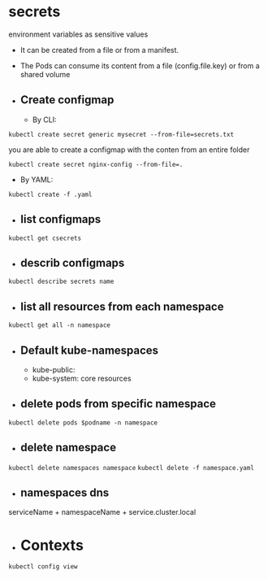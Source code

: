 # secrets

  environment variables as sensitive values

  * It can be created from a file or from a manifest.
  * The Pods can consume its content from a file (config.file.key) or from a shared volume

* ## Create configmap
  
  * By CLI: 

`kubectl create secret generic mysecret --from-file=secrets.txt`

  you are able to create a configmap with the conten from an entire folder

`kubectl create secret nginx-config --from-file=.`

  * By YAML:

`kubectl create -f .yaml`

* ## list configmaps

`kubectl get csecrets`

* ## describ configmaps 

`kubectl describe secrets name`

* ## list all resources from each namespace

`kubectl get all -n namespace`

* ## Default kube-namespaces
  * kube-public:
  * kube-system: core resources
  
* ## delete pods from specific namespace

`kubectl delete pods $podname -n namespace`

* ## delete namespace

`kubectl delete namespaces namespace`
`kubectl delete -f namespace.yaml`

* ## namespaces dns

serviceName + namespaceName + service.cluster.local

* # Contexts


`kubectl config view`